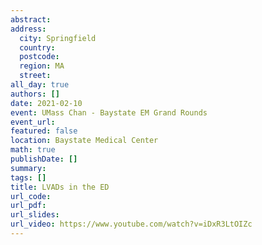 ```yaml
---
abstract: 
address:
  city: Springfield
  country:
  postcode: 
  region: MA
  street: 
all_day: true
authors: []
date: 2021-02-10
event: UMass Chan - Baystate EM Grand Rounds
event_url: 
featured: false
location: Baystate Medical Center
math: true
publishDate: []
summary: 
tags: []
title: LVADs in the ED
url_code: 
url_pdf: 
url_slides: 
url_video: https://www.youtube.com/watch?v=iDxR3LtOIZc
---
```

